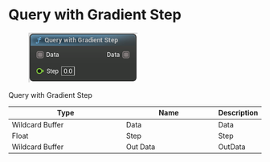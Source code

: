 # Query with Gradient Step

<div align="left" data-full-width="false">

<figure><img src="Query_with_Gradient_Step.png" alt=""><figcaption></figcaption></figure>

</div>

Query with Gradient Step

<table>
<thead><tr><th width="250">Type</th><th width="200">Name</th><th>Description</th></tr></thead>
<tbody>
<tr><td>Wildcard Buffer</td><td>Data</td><td>Data</td></tr>
<tr><td>Float</td><td>Step</td><td>Step</td></tr>
<tr><td>Wildcard Buffer</td><td>Out Data</td><td>OutData</td></tr>
</tbody>
</table>